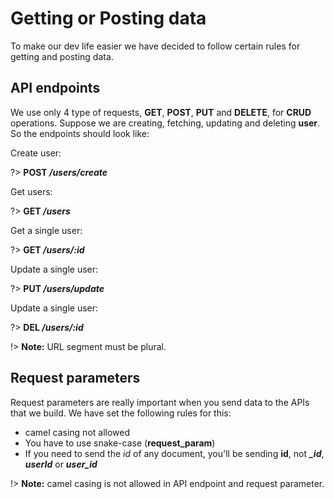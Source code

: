 # Getting or Posting data

To make our dev life easier we have decided to follow certain rules for getting and posting data.

## API endpoints

We use only 4 type of requests, **GET**, **POST**, **PUT** and **DELETE**, for **CRUD** operations. Suppose we are creating, fetching, updating and deleting **user**. So the endpoints should look like:

Create user:

?> **POST _/users/create_**

Get users:

?> **GET _/users_**

Get a single user:

?> **GET _/users/:id_**

Update a single user:

?> **PUT _/users/update_**

Update a single user:

?> **DEL _/users/:id_**

!> **Note:** URL segment must be plural.

## Request parameters

Request parameters are really important when you send data to the APIs that we build. We have set the following rules for this:

- camel casing not allowed
- You have to use snake-case (**request_param**)
- If you need to send the _id_ of any document, you'll be sending **id**, not **_\_id_**, **_userId_** or **_user_id_**

!> **Note:** camel casing is not allowed in API endpoint and request parameter.
